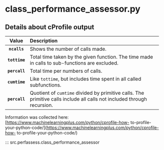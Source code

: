 # class_performance_assessor.py

## Details about cProfile output

|     Value     | Description                                                                                                             |
| :-----------: | :---------------------------------------------------------------------------------------------------------------------- |
| **`ncalls`**  | Shows the number of calls made.                                                                                         |
| **`tottime`** | Total time taken by the given function. The time made in calls to sub-functions are excluded.                           |
| **`percall`** | Total time per numbers of calls.                                                                                        |
| **`cumtime`** | Like `tottime`, but includes time spent in all called subfunctions.                                                     |
| **`percall`** | Quotient of `cumtime` divided by primitive calls. The primitive calls include all calls not included through recursion. |

Information was collected here: [https://www.machinelearningplus.com/python/cprofile-how-
to-profile-your-python-code/](https://www.machinelearningplus.com/python/cprofile-how-
to-profile-your-python-code/)

::: src.perfassess.class_performance_assessor
